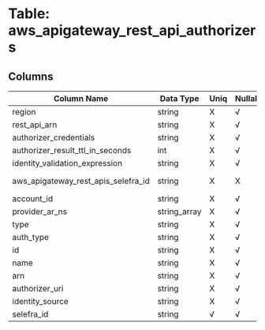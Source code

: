 # Table: aws_apigateway_rest_api_authorizers

## Columns 

|  Column Name   |  Data Type  | Uniq | Nullable | Description | 
|  ----  | ----  | ----  | ----  | ---- | 
| region | string | X | √ |  | 
| rest_api_arn | string | X | √ |  | 
| authorizer_credentials | string | X | √ |  | 
| authorizer_result_ttl_in_seconds | int | X | √ |  | 
| identity_validation_expression | string | X | √ |  | 
| aws_apigateway_rest_apis_selefra_id | string | X | X | fk to aws_apigateway_rest_apis.selefra_id | 
| account_id | string | X | √ |  | 
| provider_ar_ns | string_array | X | √ |  | 
| type | string | X | √ |  | 
| auth_type | string | X | √ |  | 
| id | string | X | √ |  | 
| name | string | X | √ |  | 
| arn | string | X | √ |  | 
| authorizer_uri | string | X | √ |  | 
| identity_source | string | X | √ |  | 
| selefra_id | string | √ | √ | random id | 


